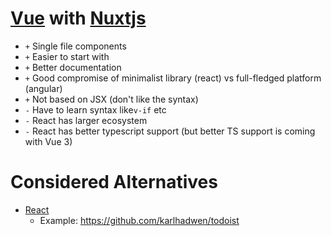 # [Vue](https://vuejs.org/) with [Nuxtjs](https://nuxtjs.org/)

- `+` Single file components
- `+` Easier to start with
- `+` Better documentation
- `+` Good compromise of minimalist library (react) vs full-fledged platform (angular)
- `+` Not based on JSX (don't like the syntax)
- `-` Have to learn syntax like`v-if` etc
- `-` React has larger ecosystem
- `-` React has better typescript support (but better TS support is coming with Vue 3)

# Considered Alternatives
- [React](https://reactjs.org/)
  - Example: https://github.com/karlhadwen/todoist
